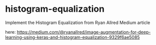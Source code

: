 # histogram-equalization
Implement the Histogram Equalization from Ryan Allred Medium article 

here: https://medium.com/@ryanallred/image-augmentation-for-deep-learning-using-keras-and-histogram-equalization-9329f6ae5085
